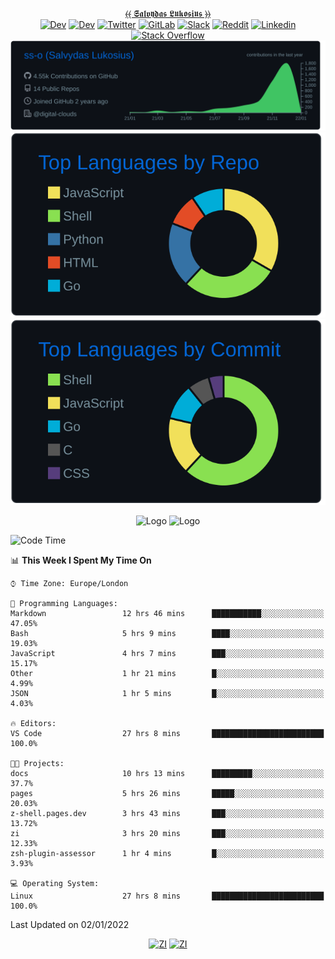 <div align="center">
  
[⦑⦑ 𝕾𝖆𝖑𝖛𝖞𝖉𝖆𝖘 𝕷𝖚𝖐𝖔𝖘𝖎𝖚𝖘 ⦒⦒](https://git.io/JJwwg)  
[![Dev](https://img.shields.io/badge/-G.DEV-222222?style=flat-square&logo=g.dev&logoColor=white&link=https://g.dev/sall)](https://g.dev/sall)
[![Dev](https://img.shields.io/badge/-DEV-222222?style=flat-square&logo=dev.to&logoColor=white&link=https://dev.to/sso/)](https://dev.to/sso/)
[![Twitter](https://img.shields.io/badge/-Twitter-222222?style=flat-square&logo=twitter&logoColor=white&link=https://twitter.com/salldc/)](https://twitter.com/salldc/)
[![GitLab](https://img.shields.io/badge/-GitLab-222222?style=flat-square&logo=GitLab&logoColor=white&link=https://gitlab.com/ss-o/)](https://gitlab.com/ss-o/)
[![Slack](https://img.shields.io/badge/-Slack-222222?style=flat-square&logo=Slack&logoColor=white&link=https://digital-teams.slack.com/)](https://digital-teams.slack.com/)
[![Reddit](https://img.shields.io/badge/-Reddit-222222?style=flat-square&logo=Reddit&logoColor=white&link=https://https://www.reddit.com/user/ss-o/)](https://www.reddit.com/user/ss-o/)
[![Linkedin](https://img.shields.io/badge/-LinkedIn-222222?style=flat-square&logo=Linkedin&logoColor=white&link=https://www.linkedin.com/in/digital-clouds/)](https://www.linkedin.com/in/digital-clouds/)
[![Stack Overflow](https://img.shields.io/badge/-Stack%20Overflow-222222?style=flat-square&logo=stack-overflow&logoColor=white&link=https://stackoverflow.com/users/13893752/salvydas-lukosius)](https://stackoverflow.com/users/13893752/salvydas-lukosius)
[![Proofile Details](https://raw.githubusercontent.com/ss-o/ss-o/main/profile-summary-card-output/github_dark/0-profile-details.svg)](https://github.com/vn7n24fzkq/github-profile-summary-cards)
[![Repo PerLanguage](https://raw.githubusercontent.com/ss-o/ss-o/main/profile-summary-card-output/github_dark/1-repos-per-language.svg)](https://github.com/vn7n24fzkq/github-profile-summary-cards) 
[![Commit per Language](https://raw.githubusercontent.com/ss-o/ss-o/main/profile-summary-card-output/github_dark/2-most-commit-language.svg)](https://github.com/vn7n24fzkq/github-profile-summary-cards)

</div>  
<div align="center">
<img src="https://github-readme-streak-stats.herokuapp.com/?user=ss-o&theme=blue-green" alt="Logo" width="400" height="200"></img>
<img src="https://github-readme-stats.vercel.app/api?username=ss-o&theme=blue-green" alt="Logo" width="400" height="200"></img>
</div>

<!--START_SECTION:waka-->
![Code Time](http://img.shields.io/badge/Code%20Time-383%20hrs%2032%20mins-blue)

📊 **This Week I Spent My Time On** 

```text
⌚︎ Time Zone: Europe/London

💬 Programming Languages: 
Markdown                 12 hrs 46 mins      ███████████░░░░░░░░░░░░░░   47.05% 
Bash                     5 hrs 9 mins        ████░░░░░░░░░░░░░░░░░░░░░   19.03% 
JavaScript               4 hrs 7 mins        ███░░░░░░░░░░░░░░░░░░░░░░   15.17% 
Other                    1 hr 21 mins        █░░░░░░░░░░░░░░░░░░░░░░░░   4.99% 
JSON                     1 hr 5 mins         █░░░░░░░░░░░░░░░░░░░░░░░░   4.03%

🔥 Editors: 
VS Code                  27 hrs 8 mins       █████████████████████████   100.0%

🐱‍💻 Projects: 
docs                     10 hrs 13 mins      █████████░░░░░░░░░░░░░░░░   37.7% 
pages                    5 hrs 26 mins       █████░░░░░░░░░░░░░░░░░░░░   20.03% 
z-shell.pages.dev        3 hrs 43 mins       ███░░░░░░░░░░░░░░░░░░░░░░   13.72% 
zi                       3 hrs 20 mins       ███░░░░░░░░░░░░░░░░░░░░░░   12.33% 
zsh-plugin-assessor      1 hr 4 mins         █░░░░░░░░░░░░░░░░░░░░░░░░   3.93%

💻 Operating System: 
Linux                    27 hrs 8 mins       █████████████████████████   100.0%

```


 Last Updated on 02/01/2022
<!--END_SECTION:waka-->

<div align=center>

  [![ZI](https://github-readme-stats.vercel.app/api/pin/?username=z-shell&repo=z-a-meta-plugins&card_width=150&theme=blue-green&layout=compact)](
https://github.com/z-shell/z-a-meta-plugins)
  [![ZI](https://github-readme-stats.vercel.app/api/pin/?username=z-shell&repo=zi&card_width=150&theme=blue-green&layout=compact)](
https://github.com/z-shell/zi)


</div>
